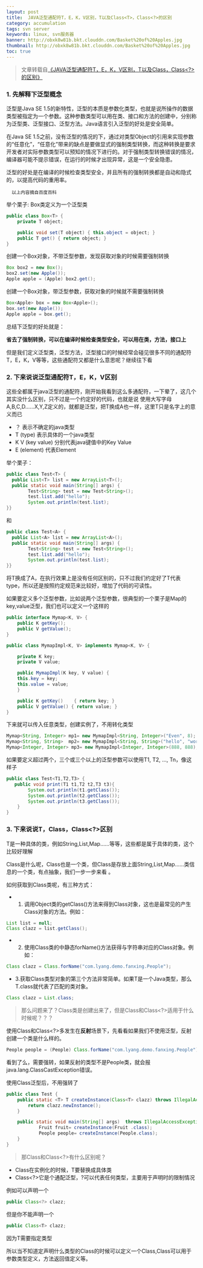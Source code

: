 ```yaml
---
layout: post
title:  JAVA泛型通配符T，E，K，V区别，T以及Class<T>，Class<?>的区别
category: accumulation
tags: svn server
keywords: linux, svn服务器
banner: http://obxk8w81b.bkt.clouddn.com/Basket%20of%20Apples.jpg
thumbnail: http://obxk8w81b.bkt.clouddn.com/Basket%20of%20Apples.jpg
toc: true
---
```

> 文章转载自[《JAVA泛型通配符T，E，K，V区别，T以及Class<T>，Class<?>的区别》](http://www.jianshu.com/p/95f349258afb)

### 1. 先解释下泛型概念

泛型是Java SE 1.5的新特性，泛型的本质是参数化类型，也就是说所操作的数据类型被指定为一个参数。这种参数类型可以用在类、接口和方法的创建中，分别称为泛型类、泛型接口、泛型方法。Java语言引入泛型的好处是安全简单。

在Java SE 1.5之前，没有泛型的情况的下，通过对类型Object的引用来实现参数的“任意化”，“任意化”带来的缺点是要做显式的强制类型转换，而这种转换是要求开发者对实际参数类型可以预知的情况下进行的。对于强制类型转换错误的情况，编译器可能不提示错误，在运行的时候才出现异常，这是一个安全隐患。

<!--more-->

泛型的好处是在编译的时候检查类型安全，并且所有的强制转换都是自动和隐式的，以提高代码的重用率。

      以上内容摘自百度百科

举个栗子:
Box类定义为一个泛型类
~~~ Java
public class Box<T> {
    private T object;

    public void set(T object) { this.object = object; }
    public T get() { return object; }
}
~~~
创建一个Box对象，不带泛型参数，发现获取对象的时候需要强制转换

~~~ Java
Box box2 = new Box();
box2.set(new Apple());
Apple apple = (Apple) box2.get();
~~~
创建一个Box对象，带泛型参数，获取对象的时候就不需要强制转换

~~~ Java
Box<Apple> box = new Box<Apple>();
box.set(new Apple());
Apple apple = box.get();
~~~
总结下泛型的好处就是：

**省去了强制转换，可以在编译时候检查类型安全，可以用在类，方法，接口上**

但是我们定义泛型类，泛型方法，泛型接口的时候经常会碰见很多不同的通配符T，E，K，V等等，这些通配符又都是什么意思呢？继续往下看

### 2. 下来说说泛型通配符T，E，K，V区别

这些全都属于java泛型的通配符，刚开始我看到这么多通配符，一下晕了，这几个其实没什么区别，只不过是一个约定好的代码，也就是说
使用大写字母A,B,C,D......X,Y,Z定义的，就都是泛型，把T换成A也一样，这里T只是名字上的意义而已

- ？ 表示不确定的java类型
- T (type) 表示具体的一个java类型
- K V (key value) 分别代表java键值中的Key Value
- E (element) 代表Element

举个栗子：
~~~ Java
public class Test<T> {    
  public List<T> list = new ArrayList<T>();   
  public static void main(String[] args) {
        Test<String> test = new Test<String>();
        test.list.add("hello");
        System.out.println(test.list);
}}
~~~
和
~~~ Java
public class Test<A> {    
  public List<A> list = new ArrayList<A>();   
  public static void main(String[] args) {
        Test<String> test = new Test<String>();
        test.list.add("hello");
        System.out.println(test.list);
}}
~~~
将T换成了A，在执行效果上是没有任何区别的，只不过我们约定好了T代表type，所以还是按照约定规范来比较好，增加了代码的可读性。

如果要定义多个泛型参数，比如说两个泛型参数，很典型的一个栗子是Map的key,value泛型，我们也可以定义一个这样的
~~~ Java
public interface Mymap<K, V> {
    public K getKey();
    public V getValue();
}

public class MymapImpl<K, V> implements Mymap<K, V> {

    private K key;
    private V value;

    public MymapImpl(K key, V value) {
    this.key = key;
    this.value = value;
    }

    public K getKey()    { return key; }
    public V getValue() { return value; }
}
~~~
下来就可以传入任意类型，创建实例了，不用转化类型
~~~ Java
Mymap<String, Integer> mp1= new MymapImpl<String, Integer>("Even", 8);
Mymap<String, String>  mp2= new MymapImpl<String, String>("hello", "world");
Mymap<Integer, Integer> mp3= new MymapImpl<Integer, Integer>(888, 888);
~~~
如果要定义超过两个，三个或三个以上的泛型参数可以使用T1, T2, ..., Tn，像这样子
~~~ Java
public class Test<T1,T2,T3> {
   public void print(T1 t1,T2 t2,T3 t3){
        System.out.println(t1.getClass());
        System.out.println(t2.getClass());
        System.out.println(t3.getClass());
    }
}
~~~
### 3. 下来说说T，Class<T>，Class<?>区别

T是一种具体的类，例如String,List,Map......等等，这些都是属于具体的类，这个比较好理解

Class是什么呢，Class也是一个类，但Class是存放上面String,List,Map......类信息的一个类，有点抽象，我们一步一步来看 。

如何获取到Class类呢，有三种方式：

- 1. 调用Object类的getClass()方法来得到Class对象，这也是最常见的产生Class对象的方法。例如：
~~~ Java
List list = null;
Class clazz = list.getClass();
~~~

- 2. 使用Class类的中静态forName()方法获得与字符串对应的Class对象。例如：

~~~ Java
Class clazz = Class.forName("com.lyang.demo.fanxing.People");
~~~

- 3.获取Class类型对象的第三个方法非常简单。如果T是一个Java类型，那么T.class就代表了匹配的类对象。
~~~ Java
Class clazz = List.class;
~~~
> 那么问题来了？Class类是创建出来了，但是Class<T>和Class<?>适用于什么时候呢？？？

使用Class<T>和Class<?>多发生在**反射**场景下，先看看如果我们不使用泛型，反射创建一个类是什么样的。
~~~ Java
People people = (People) Class.forName("com.lyang.demo.fanxing.People").newInstance();
~~~
看到了么，需要强转，如果反射的类型不是People类，就会报java.lang.ClassCastException错误。

使用Class<T>泛型后，不用强转了
~~~ Java
public class Test {
    public static <T> T createInstance(Class<T> clazz) throws IllegalAccessException, InstantiationException {
        return clazz.newInstance();
    }

    public static void main(String[] args)  throws IllegalAccessException, InstantiationException  {
            Fruit fruit= createInstance(Fruit .class);
            People people= createInstance(People.class);
    }
}
~~~
> 那Class<T>和Class<?>有什么区别呢？

- Class<T>在实例化的时候，T要替换成具体类
- Class<?>它是个通配泛型，?可以代表任何类型，主要用于声明时的限制情况

例如可以声明一个
~~~ Java
public Class<?> clazz;
~~~
但是你不能声明一个
~~~ Java
public Class<T> clazz;
~~~
因为T需要指定类型

所以当不知道定声明什么类型的Class的时候可以定义一个Class<?>,Class<?>可以用于参数类型定义，方法返回值定义等。
